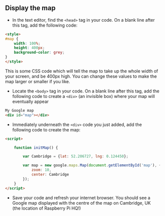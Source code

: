 ## Display the map

+ In the text editor, find the `<head>` tag in your code. On a blank line after this tag, add the following code:

```html
<style>
#map {
    width: 100%;
    height: 400px;
    background-color: grey;
}
</style>
```

This is some CSS code which will tell the map to take up the whole width of your screen, and be 400px high. You can change these values to make the map larger or smaller if you like.

+ Locate the `<body>` tag in your code. On a blank line after this tag, add the following code to create a `<div>` (an invisible box) where your map will eventually appear

```html
My Google map
<div id="map"></div>
```

+ Immediately underneath the `<div>` code you just added, add the following code to create the map:

```html
<script>

    function initMap() {

        var Cambridge = {lat: 52.206727, lng: 0.124450};

        var map = new google.maps.Map(document.getElementById('map'), {
            zoom: 10,
            center: Cambridge
        });
    }
</script>
```

+ Save your code and refresh your internet browser. You should see a Google map displayed with the centre of the map on Cambridge, UK (the location of Raspberry Pi HQ!)
